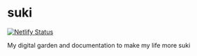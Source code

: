 # suki

[![Netlify Status](https://api.netlify.com/api/v1/badges/92dddece-2dd5-48fb-a311-b3792a6df5b5/deploy-status)](https://app.netlify.com/sites/loquacious-piroshki-42a05a/deploys)

My digital garden and documentation to make my life more suki